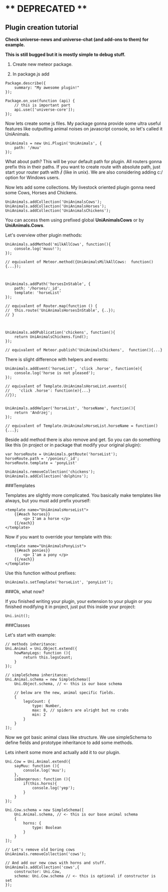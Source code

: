 
# ** DEPRECATED **



## Plugin creation tutorial

**Check universe-news and universe-chat (and add-ons to them) for example.**

**This is still bugged but it is mostly simple to debug stuff.**

1. Create new meteor package.

2. In package.js add 

```
Package.describe({
    summary: "My awesome plugin!"
});

Package.on_use(function (api) {
    // this is important part
    api.use(['universe-core']);
});

```
Now lets create some js files. My package gonna provide some ultra useful features like outputting animal noises on javascript console, so let's called it UniAnimals.

```
UniAnimals = new Uni.Plugin('UniAnimals', {
    path: '/muu'
});

```

What about path? This will be your default path for plugin. All routers gonna prefix this in their paths. If you want to create route with absolute path, just start your router path with **/** (like in unix). We are also considering adding c:/ option for Windows users.

Now lets add some collections. My livestock oriented plugin gonna need some Cows, Horses and Chickens.
```
UniAnimals.addCollection('UniAnimalsCows');
UniAnimals.addCollection('UniAnimalsHorses');
UniAnimals.addCollection('UniAnimalsChickens');
```

You can access them using prefixed global **UniAnimalsCows** or by **UniAnimals.Cows**.

Let's overview other plugin methods:

```
UniAnimals.addMethod('milkAllCows', function(){
    console.log('muuu!');
});

// equivalent of Meteor.method({UniAnimalsMilkAllCows:  function(){...});



UniAnimals.addPath('horsesInStable', {
    path: '/horses/:_id',
    template: 'horseList'
});

// equivalent of Router.map(function () {
//  this.route('UniAnimalsHorsesInStable', {..});
// }



UniAnimals.addPublication('chickens', function(){
    return UniAnimalsChickens.find();
});

// equivalent of Meteor.publish('UniAnimalsChickens',  function(){...}
```

There is slight difference with helpers and events:

```
UniAnimals.addEvent('horseList', 'click .horse', function(e){
    console.log('horse is not pleased');
});

// equivalent of Template.UniAnimalsHorseList.events({
//    'click .horse': function(e){...}
//});


UniAnimals.addHelper('horseList', 'horseName', function(){
    return 'Andrzej';
});

// equivalent of Template.UniAnimalsHorseList.horseName = function(){...};
```

Beside add method there is also remove and get. So you can do something like this (in project or in package that modify your original plugin):
```
var horseRoute = UniAnimals.getRoute('horseList');
horseRoute.path = '/ponies/:_id';
horseRoute.template = 'ponyList'

UniAnimals.removeCollection('chickens');
UniAnimals.addCollection('dolphins');
```

###Templates

Templates are slightly more complicated. You basically make templates like always, but you must add prefix yourself:

```
<template name="UniAnimalsHorseList">
    {{#each horses}}
        <p> I'am a horse </p>
    {{/each}}
</template>
```

Now if you want to override your template with this:
```
<template name="UniAnimalsPonyList">
    {{#each ponies}}
        <p> I'am a pony </p>
    {{/each}}
</template>
```
Use this function without prefixes:
```
UniAnimals.setTemplate('horseList', 'ponyList');
```

###Ok, what now?

If you finished writing your plugin, your extension to your plugin or you finished modifying it in project, just put this inside your project:

```
Uni.init();
```

###Classes

Let's start with example:

```
// methods inheritance:
Uni.Animal = Uni.Object.extend({
    howManyLegs: function (){
        return this.legsCount;
    }
});

// simpleSchema inheritance:
Uni.Animal.schema = new SimpleSchema([
    Uni.Object.schema, // <- this is our base schema
    
    // below are the new, animal specific fields.
    {
        legsCount: {
            type: Number,
            max: 8, // spiders are alright but no crabs
            min: 2
        }
    }
]);
```

Now we got basic animal class like structure. We use simpleSchema to define fields and prototype inheritance to add some methods. 

Lets inherit some more and actually add it to our plugin.

```
Uni.Cow = Uni.Animal.extend({
    sayMuu: function (){
        console.log('muu');
    },
    isDangerous: function (){
        if(this.horns){
            console.log('yep');
        }
    }
});

Uni.Cow.schema = new SimpleSchema([
    Uni.Animal.schema, // <- this is our base animal schema
    {
        horns: {
            type: Boolean
        }
    }
]);

// Let's remove old boring cows
UniAnimals.removeCollection('cows');

// And add our new cows with horns and stuff.
UniAnimals.addCollection('cows',{
    constructor: Uni.Cow,
    schema: Uni.Cow.schema // <- this is optional if constructor is set
});
```
